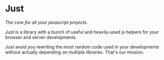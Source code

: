 # Just

*The core for all your javascript projects.*

Just is a library with a bunch of useful and heavily-used js helpers for your browser and server developments.

Just avoid you rewriting the most random code used in your developments without actually depending on multiple libraries. That's our mission.
